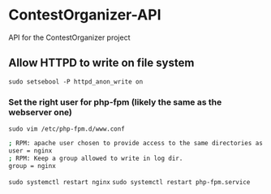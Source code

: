 # ContestOrganizer-API
API for the ContestOrganizer project

## Allow HTTPD to write on file system

```sudo setsebool -P httpd_anon_write on```

### Set the right user for php-fpm (likely the same as the webserver one)

```sudo vim /etc/php-fpm.d/www.conf```

```bash
; RPM: apache user chosen to provide access to the same directories as httpd
user = nginx
; RPM: Keep a group allowed to write in log dir.
group = nginx
```

```sudo systemctl restart nginx```
```sudo systemctl restart php-fpm.service```


